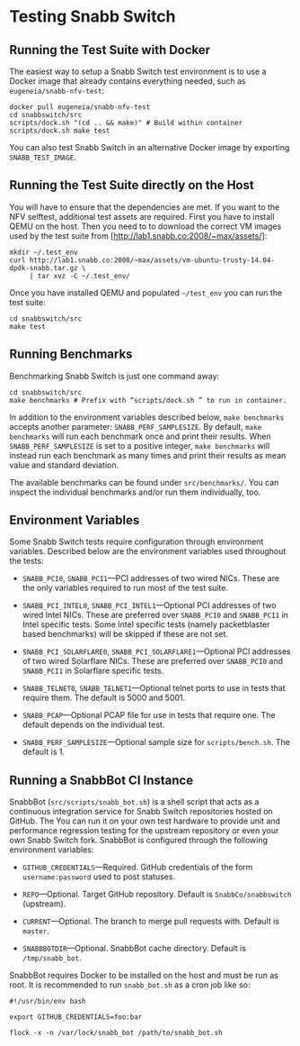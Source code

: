 # Testing Snabb Switch


## Running the Test Suite with Docker

The easiest way to setup a Snabb Switch test environment is to use a
Docker image that already contains everything needed, such as
`eugeneia/snabb-nfv-test`:

```
docker pull eugeneia/snabb-nfv-test
cd snabbswitch/src
scripts/dock.sh "(cd .. && make)" # Build within container
scripts/dock.sh make test
```

You can also test Snabb Switch in an alternative Docker image by
exporting `SNABB_TEST_IMAGE`.


## Running the Test Suite directly on the Host

You will have to ensure that the dependencies are met. If you want to the
NFV selftest, additional test assets are required. First you have to
install QEMU on the host. Then you need to to download the correct VM
images used by the test suite from
[http://lab1.snabb.co:2008/~max/assets/]:

```
mkdir ~/.test_env
curl http://lab1.snabb.co:2008/~max/assets/vm-ubuntu-trusty-14.04-dpdk-snabb.tar.gz \
     | tar xvz -C ~/.test_env/
```

Once you have installed QEMU and populated `~/test_env` you can run the
test suite:

```
cd snabbswitch/src
make test
```


## Running Benchmarks

Benchmarking Snabb Switch is just one command away:

```
cd snabbswitch/src
make benchmarks # Prefix with “scripts/dock.sh ” to run in container.
```

In addition to the environment variables described below, `make
benchmarks` accepts another parameter: `SNABB_PERF_SAMPLESIZE`. By
default, `make benchmarks` will run each benchmark once and print their
results. When `SNABB_PERF_SAMPLESIZE` is set to a positive integer, `make
benchmarks` will instead run each benchmark as many times and print their
results as mean value and standard deviation.

The available benchmarks can be found under `src/benchmarks/`. You can
inspect the individual benchmarks and/or run them individually, too.


## Environment Variables

Some Snabb Switch tests require configuration through environment
variables. Described below are the environment variables used throughout
the tests:

* `SNABB_PCI0`, `SNABB_PCI1`—PCI addresses of two wired NICs. These are
  the only variables required to run most of the test suite.

* `SNABB_PCI_INTEL0`, `SNABB_PCI_INTEL1`—Optional PCI addresses of two
  wired Intel NICs. These are preferred over `SNABB_PCI0` and
  `SNABB_PCI1` in Intel specific tests. Some Intel specific tests (namely
  packetblaster based benchmarks) will be skipped if these are not set.

* `SNABB_PCI_SOLARFLARE0`, `SNABB_PCI_SOLARFLARE1`—Optional PCI addresses
  of two wired Solarflare NICs. These are preferred over `SNABB_PCI0` and
  `SNABB_PCI1` in Solarflare specific tests.

* `SNABB_TELNET0`, `SNABB_TELNET1`—Optional telnet ports to use in tests
  that require them. The default is 5000 and 5001.

* `SNABB_PCAP`—Optional PCAP file for use in tests that require one. The
  default depends on the individual test.

* `SNABB_PERF_SAMPLESIZE`—Optional sample size for
  `scripts/bench.sh`. The default is 1.


## Running a SnabbBot CI Instance

SnabbBot (`src/scripts/snabb_bot.sh`) is a shell script that acts as a
continuous integration service for Snabb Switch repositories hosted on
GitHub. The You can run it on your own test hardware to provide unit and
performance regression testing for the upstream repository or even your
own Snabb Switch fork. SnabbBot is configured through the following
environment variables:

* `GITHUB_CREDENTIALS`—Required. GitHub credentials of the form
  `username:password` used to post statuses.

* `REPO`—Optional. Target GitHub repository. Default is
  `SnabbCo/snabbswitch` (upstream).

* `CURRENT`—Optional. The branch to merge pull requests with. Default is
  `master`.

* `SNABBBOTDIR`—Optional. SnabbBot cache directory. Default is
  `/tmp/snabb_bot`.

SnabbBot requires Docker to be installed on the host and must be run as
root. It is recommended to run `snabb_bot.sh` as a cron job like so:

```
#!/usr/bin/env bash

export GITHUB_CREDENTIALS=foo:bar

flock -x -n /var/lock/snabb_bot /path/to/snabb_bot.sh
```
